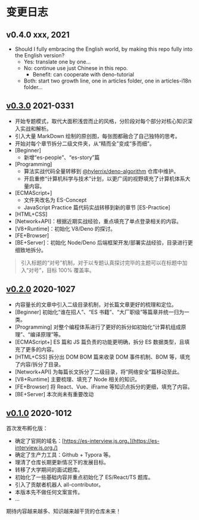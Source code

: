 # 变更日志

## v0.4.0 xxx, 2021

* Should I fully embracing the English world, by making this repo fully into the English version?
  * Yes: translate one by one...
  * No:  continue use just Chinese in this repo.
    * Benefit: can cooperate with deno-tutorial
  * Both: start two growth line, one in articles folder, one in articles-i18n folder...

## [v0.3.0](https://github.com/hylerrix/es-interview/releases/tag/v0.3.0) 2021-0331

* 开始专题模式，取代大面积浅尝而止的风格，分阶段对每个部分对核心知识深入实战和解析。
* 引入大量 MarkDown 绘制的原创图，每张图都融合了自己独特的思考。
* 开始对每个章节拆分二级文件夹，从“精而全”变成“多而细”。
* [Beginner]
  * 新增“es-people”、“es-story”篇
* [Programming]
  * 算法实战代码全量转移到 [@hylerrix/deno-algorithm](https://github.com/hylerrix/deno-algorithm) 仓库中维护。
  * 开启重修“计算机科学与技术”计划，以更广阔的视野填充了计算机体系大量内容。
* [ECMAScript+]
  * 文件夹改名为 ES-Concept
  * JavaScript Practice 篇代码实战转移到新的章节 [ES-Practice]
* [HTML+CSS]
* [Network+API]：根据近期实战经验，重点填充了单点登录相关的内容。
* [V8+Runtime]：初始化 V8/Deno 的探讨。
* [FE+Browser]
* [BE+Server]：初始化 Node/Deno 后端框架开发/部署实战经验，目录进行更细致地拆分。

> 引入标题的“对号”机制，对于以专题认真探讨完毕的主题可以在标题中加入“对号”，目标 100% 覆盖率。

## [v0.2.0](https://github.com/hylerrix/es-interview/releases/tag/v0.2.0) 2020-1027

* 内容量长的文章中引入二级目录机制，对长篇文章更好的梳理和定位。
* [Beginner] 初始化“谁在招人”、“ES 书籍”、“大厂职级”等篇章并统一归为一类。
* [Programming] 对整个编程体系进行了更好的拆分如初始化“计算机组成原理”、“编译原理”等。
* [ECMAScript+] ES 篇和 JS 篇负责的功能更明确，拆分 ES 数据类型，且填充了更多的内容。
* [HTML+CSS] 拆分出 DOM BOM 篇来收录 DOM 事件机制、BOM 等，填充了内容/拆分了目录。
* [Network+API] 为每篇长文拆分了二级目录，将“网络安全”篇移动至此。
* [V8+Runtime] 主要梳理、填充了 Node 相关的知识。
* [FE+Browser] 将 React、Vue、iFrame 等知识点拆分的更细，填充了内容。
* [BE+Server] 本次尚未有重要改动

## [v0.1.0](https://github.com/hylerrix/es-interview/releases/tag/v0.1.0) 2020-1012

首次发布孵化版：

- 确定了官网的域名：[https://es-interview.js.org。](https://es-interview.js.org./)
- 确定了生产力工具：Github + Typora 等。
- 理清了仓库长期更新情况下的发展目标。
- 转移了大学期间的面试题库。
- 初始化了一些基础内容并重点初始化了 ES/React/TS 题库。
- 引入了贡献者机器人 all-contributor。
- 本版本先不做任何文案宣传。
- ...

期待内容越来越多、知识越来越干货的仓库未来！